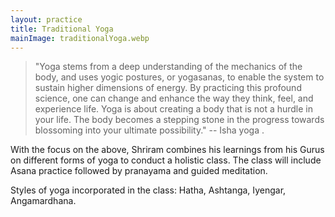 ```yaml
---
layout: practice
title: Traditional Yoga
mainImage: traditionalYoga.webp
---
```


> "Yoga stems from a deep understanding of the mechanics of the body, and uses yogic postures, or yogasanas, to enable the system to sustain higher dimensions of energy. By practicing this profound science, one can change and enhance the way they think, feel, and experience life. Yoga is about creating a body that is not a hurdle in your life. The body becomes a stepping stone in the progress towards blossoming into your ultimate possibility."  -- Isha yoga .

With the focus on the above, Shriram combines his learnings from his Gurus on different forms of yoga to conduct a holistic class. The class will include Asana practice followed by pranayama and guided meditation.  

Styles of yoga incorporated in the class: Hatha, Ashtanga, Iyengar, Angamardhana.

